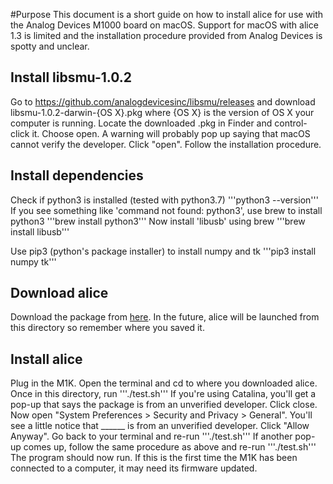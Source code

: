 #Purpose
This document is a short guide on how to install alice for use with the Analog Devices M1000 board on macOS. Support for macOS with alice 1.3 is limited and the installation procedure provided from Analog Devices is spotty and unclear.  

## Install libsmu-1.0.2
Go to https://github.com/analogdevicesinc/libsmu/releases and  download libsmu-1.0.2-darwin-{OS X}.pkg where {OS X} is the version of OS X your computer is running. Locate the downloaded .pkg in Finder and control-click it. Choose open. A warning will probably pop up saying that macOS cannot verify the developer. Click "open".
Follow the installation procedure.

## Install dependencies
Check if python3 is installed (tested with python3.7)
'''python3 --version'''
If you see something like 'command not found: python3', use brew to install python3
'''brew install python3'''
Now install 'libusb' using brew
'''brew install libusb'''

Use pip3 (python's package installer) to install numpy and tk
'''pip3 install numpy tk'''

## Download alice
Download the package from [here](https://canvas.ucdavis.edu/courses/475222/files/folder/Course%20Software/Alice%20Suite%20for%20ALALM1000). In the future, alice will be launched from this directory so remember where you saved it.

## Install alice
Plug in the M1K. Open the terminal and cd to where you downloaded alice. Once in this directory, run
'''./test.sh'''
If you're using Catalina, you'll get a pop-up that says the package is from an unverified developer. Click close. Now open "System Preferences > Security and Privacy > General". You'll see a little notice that ______ is from an unverified developer. Click "Allow Anyway".
Go back to your terminal and re-run
'''./test.sh'''
If another pop-up comes up, follow the same procedure as above and re-run
'''./test.sh'''
The program should now run. If this is the first time the M1K has been connected to a computer, it may need its firmware updated.
